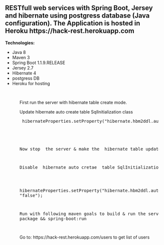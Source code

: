 <h2>RESTfull web services with Spring Boot, Jersey and hibernate using postgress database (Java configuration). The Application is hosted in Heroku https://hack-rest.herokuapp.com </h2>

<b>Technologies:</b>
<ul>
<li>Java 8</li>
<li>Maven 3</li>
<li>Spring Boot 1.1.9.RELEASE</li>
<li>Jersey 2.7</li>
<li>Hibernate 4</li>
<li>postgress DB</li>
<li>Heroku for hosting</li>
<ul>

<br/>

<p>First run the server with hibernate table create mode. </p>
<p>Update hibernate auto create table SqlInitialization class</p>
<pre>
 hibernateProperties.setProperty("hibernate.hbm2ddl.auto", "create");
</pre>
<br/>
<pre>

<p>Now stop  the server & make the  hibernate table update  mode. </p>
<p>Disable  hibernate auto cretae  table SqlInitialization class</p>

 hibernateProperties.setProperty("hibernate.hbm2ddl.auto", "false");

Run with following maven goals to build & run the server  :
clean package && spring-boot:run

</pre>
<p>Go to: https://hack-rest.herokuapp.com/users to get list of users </p>


